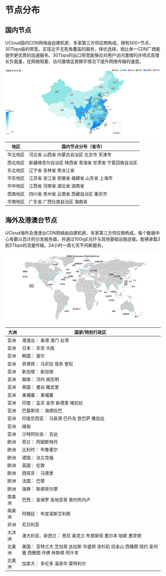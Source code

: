 # 节点分布

## 国内节点

UCloud国内CDN网络由自建机房、多家第三方供应商构成。拥有500+节点，30Tbps级的带宽，实现近乎无死角覆盖的服务，择优选择，相比单一CDN厂商能提供更优质的加速服务。30Tbps的出口带宽能够应对用户访问激增的井喷式高增长负载量，在网络阻塞、访问激增这类棘手情况下提升网络传输的速度。


![](/images/domain_node.png)

|	地区	|	国内节点分布（省市）						|
|--------|--------|
|	华北地区	|	河北省	  山西省	  内蒙古自治区	  北京市 	天津市		|
|	西北地区	|	新疆维吾尔自治区  	陕西省 	青海省 	甘肃省 	宁夏回族自治区		|
|	东北地区	|	辽宁省 	吉林省	  黑龙江省				|
|	华东地区	|	江苏省	  浙江省	  安徽省 	福建省	  山东省	  上海市	|
|	华中地区	|	江西省	  河南省 	湖北省 	湖南省			|
|	西南地区	|	四川省 	贵州省 	云南省 	西藏自治区 	重庆市		|
|	华南地区	|	广东省 	广西壮族自治区	  海南省				|



## 海外及港澳台节点

UCloud海外及港澳台CDN网络由自建机房、多家第三方供应商构成，每个数据中心有数以百计的分发服务器，并通过10GigE光纤与其他基础设施连接。能够承载3到5Tbps的流量传输，24小时一周七天不间断服务。


![](/images/oversea_node.png)


|	大洲	|	国家/特别行政区														|
|------|------|
|	亚洲	|	港澳台：	香港	澳门	台湾											|
|	亚洲	|	日本：	东京	大阪												|
|	亚洲	|	韩国：	首尔													|
|	亚洲	|	菲律宾：	马尼拉	宿务	奎松											|
|	亚洲	|	新加坡：	新加坡													|
|	亚洲	|	越南：	河内	胡志明												|
|	亚洲	|	泰国：	曼谷	暖武里												|
|	亚洲	|	柬埔寨：	柬埔寨													|
|	亚洲	|	印度：	孟买	金奈	新德里	喀拉拉										|
|	亚洲	|	巴基斯坦：	海德拉巴													|
|	亚洲	|	印度尼西亚：	马辰港	巴丹岛	登巴萨	雅加达										|
|	亚洲	|	缅甸														|
|	亚洲	|	沙特阿拉伯：	吉达													|
|	欧洲	|	荷兰：	阿姆斯特丹													|
|	欧洲	|	比利时：	布鲁塞尔													|
|	欧洲	|	德国：	法兰克福													|
|	欧洲	|	英国：	伦敦													|
|	欧洲	|	西班牙：	马德里													|
|	欧洲	|	法国：	巴黎													|
|	欧洲	|	瑞典：	斯德哥尔摩													|
|	南美洲 	|	巴西：	圣保罗	圣地亚哥	里约热内卢											|
|	南美洲 	|	阿根廷：	布宜诺斯艾利斯													|
|	非洲	|	尼日利亚														|
|	大洋洲	|	澳大利亚、新西兰：	悉尼	奥克兰	布里斯班	墨尔本	珀斯	惠灵顿								|
|	北美洲	|	美国：	亚特兰大	芝加哥	达拉斯	华盛顿	洛杉矶	旧金山	西雅图	纽约	圣何塞	西雅图	丹佛	休斯顿	阿什本	|
|	北美洲	|	加拿大：	多伦多	温哥华	蒙特利尔											|
